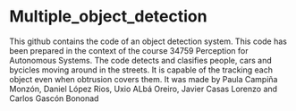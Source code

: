 # Multiple_object_detection

This github contains the code of an object detection system. This code has been prepared in the context of the course 34759 Perception for Autonomous Systems. The code detects and clasifies people, cars and bycicles moving around in the streets. It is capable of the tracking each object even when obtrusion covers them.
It was made by Paula Campiña Monzón, Daniel López Rios, Uxio ALbá Oreiro, Javier Casas Lorenzo and Carlos Gascón Bononad
